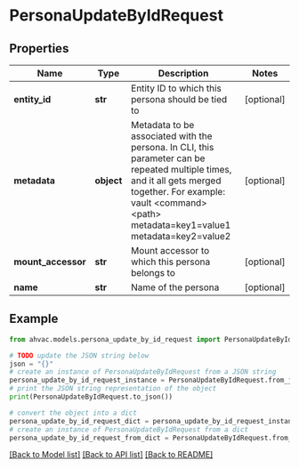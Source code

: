 # PersonaUpdateByIdRequest


## Properties

Name | Type | Description | Notes
------------ | ------------- | ------------- | -------------
**entity_id** | **str** | Entity ID to which this persona should be tied to | [optional] 
**metadata** | **object** | Metadata to be associated with the persona. In CLI, this parameter can be repeated multiple times, and it all gets merged together. For example: vault &lt;command&gt; &lt;path&gt; metadata&#x3D;key1&#x3D;value1 metadata&#x3D;key2&#x3D;value2 | [optional] 
**mount_accessor** | **str** | Mount accessor to which this persona belongs to | [optional] 
**name** | **str** | Name of the persona | [optional] 

## Example

```python
from ahvac.models.persona_update_by_id_request import PersonaUpdateByIdRequest

# TODO update the JSON string below
json = "{}"
# create an instance of PersonaUpdateByIdRequest from a JSON string
persona_update_by_id_request_instance = PersonaUpdateByIdRequest.from_json(json)
# print the JSON string representation of the object
print(PersonaUpdateByIdRequest.to_json())

# convert the object into a dict
persona_update_by_id_request_dict = persona_update_by_id_request_instance.to_dict()
# create an instance of PersonaUpdateByIdRequest from a dict
persona_update_by_id_request_from_dict = PersonaUpdateByIdRequest.from_dict(persona_update_by_id_request_dict)
```
[[Back to Model list]](../README.md#documentation-for-models) [[Back to API list]](../README.md#documentation-for-api-endpoints) [[Back to README]](../README.md)


